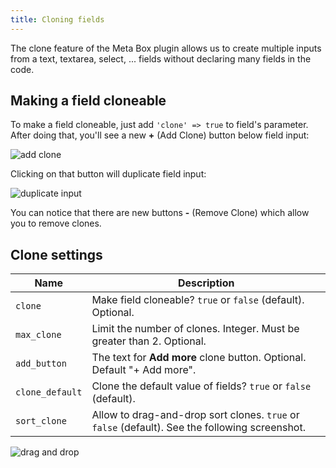```yaml
---
title: Cloning fields
---
```


The clone feature of the Meta Box plugin allows us to create multiple inputs from a text, textarea, select, ... fields without declaring many fields in the code.

## Making a field cloneable

To make a field cloneable, just add `'clone' => true` to field's parameter. After doing that, you'll see a new **+** (Add Clone) button below field input:

![add clone](https://i.imgur.com/V1ApsEs.png)

Clicking on that button will duplicate field input:

![duplicate input](https://i.imgur.com/XwKi6yi.png)

You can notice that there are new buttons **-** (Remove Clone) which allow you to remove clones.

## Clone settings

Name|Description
---|---
`clone`|Make field cloneable? `true` or `false` (default). Optional.
`max_clone`|Limit the number of clones. Integer. Must be greater than 2. Optional.
`add_button`|The text for **Add more** clone button. Optional. Default "+ Add more".
`clone_default`|Clone the default value of fields? `true` or `false` (default).
`sort_clone`|Allow to drag-and-drop sort clones. `true` or `false` (default). See the following screenshot.

![drag and drop](https://i.imgur.com/RJBgw6m.png)
